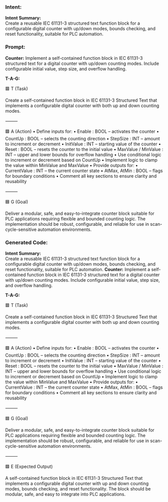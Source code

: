 ### Intent:
**Intent Summary:**  
Create a reusable IEC 61131-3 structured text function block for a configurable digital counter with up/down modes, bounds checking, and reset functionality, suitable for PLC automation.

### Prompt:
**Counter:**
Implement a self-contained function block in IEC 61131-3 structured text for a digital counter with up/down counting modes. Include configurable initial value, step size, and overflow handling.


**T-A-G:**

🟥 T (Task)

Create a self-contained function block in IEC 61131-3 Structured Text that implements a configurable digital counter with both up and down counting modes.

⸻

🟩 A (Action)
	•	Define inputs for:
	•	Enable : BOOL – activates the counter
	•	CountUp : BOOL – selects the counting direction
	•	StepSize : INT – amount to increment or decrement
	•	InitValue : INT – starting value of the counter
	•	Reset : BOOL – resets the counter to the initial value
	•	MaxValue / MinValue : INT – upper and lower bounds for overflow handling
	•	Use conditional logic to increment or decrement based on CountUp
	•	Implement logic to clamp the value within MinValue and MaxValue
	•	Provide outputs for:
	•	CurrentValue : INT – the current counter state
	•	AtMax, AtMin : BOOL – flags for boundary conditions
	•	Comment all key sections to ensure clarity and reusability

⸻

🟦 G (Goal)

Deliver a modular, safe, and easy-to-integrate counter block suitable for PLC applications requiring flexible and bounded counting logic. The implementation should be robust, configurable, and reliable for use in scan-cycle-sensitive automation environments.

### Generated Code:
**Intent Summary:**  
Create a reusable IEC 61131-3 structured text function block for a configurable digital counter with up/down modes, bounds checking, and reset functionality, suitable for PLC automation.
**Counter:**
Implement a self-contained function block in IEC 61131-3 structured text for a digital counter with up/down counting modes. Include configurable initial value, step size, and overflow handling.


**T-A-G:**

🟥 T (Task)

Create a self-contained function block in IEC 61131-3 Structured Text that implements a configurable digital counter with both up and down counting modes.

⸻

🟩 A (Action)
	•	Define inputs for:
	•	Enable : BOOL – activates the counter
	•	CountUp : BOOL – selects the counting direction
	•	StepSize : INT – amount to increment or decrement
	•	InitValue : INT – starting value of the counter
	•	Reset : BOOL – resets the counter to the initial value
	•	MaxValue / MinValue : INT – upper and lower bounds for overflow handling
	•	Use conditional logic to increment or decrement based on CountUp
	•	Implement logic to clamp the value within MinValue and MaxValue
	•	Provide outputs for:
	•	CurrentValue : INT – the current counter state
	•	AtMax, AtMin : BOOL – flags for boundary conditions
	•	Comment all key sections to ensure clarity and reusability

⸻

🟦 G (Goal)

Deliver a modular, safe, and easy-to-integrate counter block suitable for PLC applications requiring flexible and bounded counting logic. The implementation should be robust, configurable, and reliable for use in scan-cycle-sensitive automation environments.

⸻

🟩 E (Expected Output)

A self-contained function block in IEC 61131-3 Structured Text that implements a configurable digital counter with up and down counting modes, bounds checking, and reset functionality. The block should be modular, safe, and easy to integrate into PLC applications.

